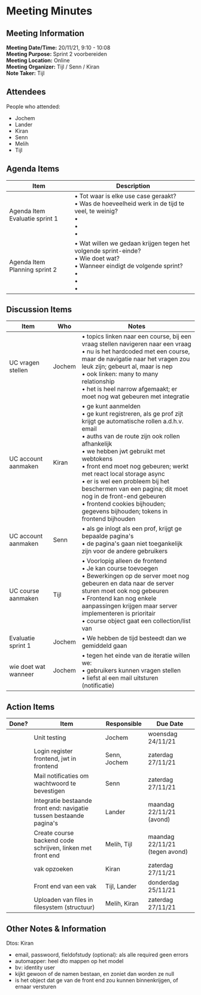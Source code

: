# Meeting Minutes
## Meeting Information
**Meeting Date/Time:** 20/11/21, 9:10 - 10:08<br>
**Meeting Purpose:** Sprint 2 voorbereiden<br>
**Meeting Location:** Online<br>
**Meeting Organizer:** Tijl / Senn / Kiran<br>
**Note Taker:** Tijl<br>

## Attendees
People who attended:
- Jochem
- Lander
- Kiran
- Senn
- Melih
- Tijl

## Agenda Items

Item | Description
---- | ----
Agenda Item Evaluatie sprint 1 | • Tot waar is elke use case geraakt?<br>• Was de hoeveelheid werk in de tijd te veel, te weinig?<br>• <br>• <br>• 
Agenda Item Planning sprint 2 | • Wat willen we gedaan krijgen tegen het volgende sprint-einde?<br>• Wie doet wat?<br>• Wanneer eindigt de volgende sprint?<br>• <br>• <br>• 

## Discussion Items
Item | Who | Notes |
---- | ---- | ---- |
UC vragen stellen | Jochem | • topics linken naar een course, bij een vraag stellen navigeren naar een vraag<br>• nu is het hardcoded met een course, maar de navigatie naar het vragen zou leuk zijn; gebeurt al, maar is nep<br>• ook linken: many to many relationship<br>• het is heel narrow afgemaakt; er moet nog wat gebeuren met integratie
UC account aanmaken | Kiran | • ge kunt aanmelden<br>• ge kunt registreren, als ge prof zijt krijgt ge automatische rollen a.d.h.v. email<br>• auths van de route zijn ook rollen afhankelijk<br>• we hebben jwt gebruikt met webtokens<br>• front end moet nog gebeuren; werkt met react local storage async<br>• er is wel een probleem bij het beschermen van een pagina; dit moet nog in de front-end gebeuren<br>• frontend cookies bijhouden; gegevens bijhouden; tokens in frontend bijhouden
UC account aanmaken | Senn | • als ge inlogt als een prof, krijgt ge bepaalde pagina's<br>• de pagina's gaan niet toegankelijk zijn voor de andere gebruikers
UC course aanmaken | Tijl | • Voorlopig alleen de frontend<br>• Je kan course toevoegen<br>• Bewerkingen op de server moet nog gebeuren en data naar de server sturen moet ook nog gebeuren<br>• Frontend kan nog enkele aanpassingen krijgen maar server implementeren is prioritair<br>• course object gaat een collection/list van
Evaluatie sprint 1 | Jochem | • We hebben de tijd besteedt dan we gemiddeld gaan
wie doet wat wanneer | Jochem | • tegen het einde van de iteratie willen we:<br>• gebruikers kunnen vragen stellen<br>• liefst al een mail uitsturen (notificatie)


## Action Items
| Done? | Item | Responsible | Due Date |
| ---- | ---- | ---- | ---- |
| | Unit testing | Jochem | woensdag 24/11/21 |
| | Login register frontend, jwt in frontend | Senn, Jochem | zaterdag 27/11/21 |
| | Mail notificaties om wachtwoord te bevestigen | Senn | zaterdag 27/11/21 |
| | Integratie bestaande front end: navigatie tussen bestaande pagina's | Lander | maandag 22/11/21 (avond) |
| | Create course backend code schrijven, linken met front end | Melih, Tijl | maandag 22/11/21 (tegen avond) |
| | vak opzoeken | Kiran | zaterdag 27/11/21 |
| | Front end van een vak | Tijl, Lander | donderdag 25/11/21 |
| | Uploaden van files in filesystem (structuur) | Melih, Kiran | zaterdag 27/11/21 |

## Other Notes & Information
Dtos: Kiran
- email, passwoord, fieldofstudy (optional): als alle required geen errors
- automapper: heel dto mappen op het model
- bv: identity user
- kijkt gewoon of de namen bestaan, en zoniet dan worden ze null
- is het object dat ge van de front end zou kunnen binnenkrijgen, of ernaar versturen